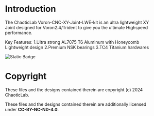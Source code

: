 # Introduction
The ChaoticLab Voron-CNC-XY-Joint-LWE-kit is an ultra lightweight XY Joint designed for Voron2.4/Trident to give you the ultimate Highspeed performance.

Key Features:
   1.Ultra strong AL7075 T6 Aluminum with Honeycomb Lightweight design
   2.Premium NSK bearings
   3.TC4 Titanium hardwares



![Static Badge](https://img.shields.io/badge/License-CC_BY--NC--ND_4.0-GREEN)
# Copyright

These files and the designs contained therein are copyright (c) 2024 ChaoticLab.

These files and the designs contained therein are additionally licensed under **CC-BY-NC-ND-4.0**.

